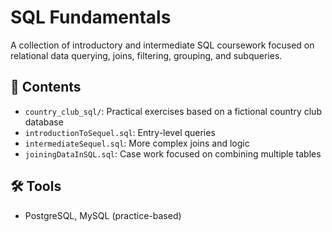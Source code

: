 # SQL Fundamentals

A collection of introductory and intermediate SQL coursework focused on relational data querying, joins, filtering, grouping, and subqueries.

## 📁 Contents
- `country_club_sql/`: Practical exercises based on a fictional country club database
- `introductionToSequel.sql`: Entry-level queries
- `intermediateSequel.sql`: More complex joins and logic
- `joiningDataInSQL.sql`: Case work focused on combining multiple tables

## 🛠️ Tools
- PostgreSQL, MySQL (practice-based)
